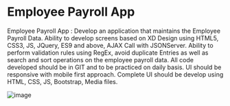 # ﻿Employee Payroll App
Employee Payroll App : Develop an application that maintains the Employee
Payroll Data. Ability to develop screens based on XD Design using HTML5,
CSS3, JS, JQuery, ES9 and above, AJAX Call with JSONServer. Ability to
perform validation rules using RegEx, avoid duplicate Entries as well as
search and sort operations on the employee payroll data. All code developed
should be in GIT and to be practiced on daily basis. UI should be responsive
with mobile first approach. Complete UI should be develop using HTML, CSS,
JS, Bootstrap, Media files.

![image](https://github.com/user-attachments/assets/6e1e2516-5610-4a80-a0be-20ecc76d16ee)
